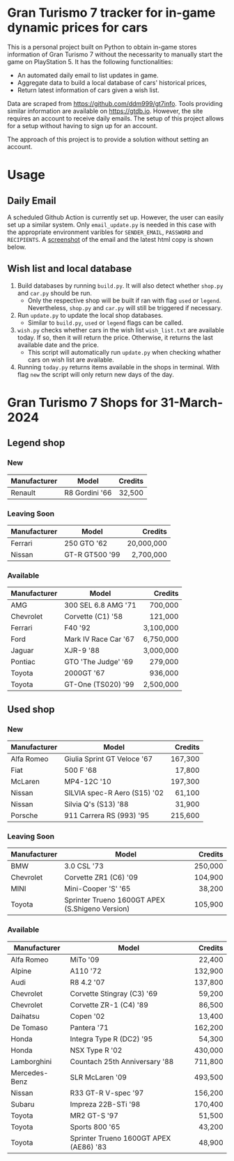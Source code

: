 # Gran Turismo 7 tracker for in-game dynamic prices for cars

This is a personal project built on Python to obtain in-game stores information of Gran Turismo 7 without the necessarity to manually start the game on PlayStation 5. It has the following functionalities:

- An automated daily email to list updates in game.
- Aggregate data to build a local database of cars' historical prices,
- Return latest information of cars given a wish list.

Data are scraped from https://github.com/ddm999/gt7info. Tools providing similar information are available on https://gtdb.io. However, the site requires an account to receive daily emails. The setup of this project allows for a setup without having to sign up for an account.

The approach of this project is to provide a solution without setting an account.

# Usage

## Daily Email

A scheduled Github Action is currently set up. However, the user can easily set up a similar system. Only `email_update.py` is needed in this case with the appropriate environment varibles for `SENDER_EMAIL`, `PASSWORD` and `RECIPIENTS`. A [screenshot](https://raw.githubusercontent.com/marcohoucheng/Gran-Turismo-7-Price-Tracker/main/data/email_screenshot.png) of the email and the latest html copy is shown below.

## Wish list and local database

1. Build databases by running `build.py`. It will also detect whether `shop.py` and `car.py` should be run.
    - Only the respective shop will be built if ran with flag `used` or `legend`. Nevertheless, `shop.py` and `car.py` will still be triggered if necessary.
2. Run `update.py` to update the local shop databases.
    - Similar to `build.py`, `used` or `legend` flags can be called.
3. `wish.py` checks whether cars in the wish list `wish_list.txt` are available today. If so, then it will return the price. Otherwise, it returns the last available date and the price.
    - This script will automatically run `update.py` when checking whather cars on wish list are available.
4. Running `today.py` returns items available in the shops in terminal. With flag `new` the script will only return new days of the day.


# Gran Turismo 7 Shops for 31-March-2024



## Legend shop

### New
 | Manufacturer | Model | Credits |
 | --- | --- | --: |
|Renault|R8 Gordini '66|32,500|

### Leaving Soon
 | Manufacturer | Model | Credits |
 | --- | --- | --: |
|Ferrari|250 GTO '62|20,000,000|
|Nissan|GT-R GT500 '99|2,700,000|

### Available
 | Manufacturer | Model | Credits |
 | --- | --- | --: |
|AMG|300 SEL 6.8 AMG '71|700,000|
|Chevrolet|Corvette (C1) '58|121,000|
|Ferrari|F40 '92|3,100,000|
|Ford|Mark IV Race Car '67|6,750,000|
|Jaguar|XJR-9 '88|3,000,000|
|Pontiac|GTO 'The Judge' '69|279,000|
|Toyota|2000GT '67|936,000|
|Toyota|GT-One (TS020) '99|2,500,000|


## Used shop

### New
 | Manufacturer | Model | Credits |
 | --- | --- | --: |
|Alfa Romeo|Giulia Sprint GT Veloce '67|167,300|
|Fiat|500 F '68|17,800|
|McLaren|MP4-12C '10|197,300|
|Nissan|SILVIA spec-R Aero (S15) '02|61,100|
|Nissan|Silvia Q's (S13) '88|31,900|
|Porsche|911 Carrera RS (993) '95|215,600|

### Leaving Soon
 | Manufacturer | Model | Credits |
 | --- | --- | --: |
|BMW|3.0 CSL '73|250,000|
|Chevrolet|Corvette ZR1 (C6) '09|104,900|
|MINI|Mini-Cooper 'S' '65|38,200|
|Toyota|Sprinter Trueno 1600GT APEX (S.Shigeno Version)|105,900|

### Available
 | Manufacturer | Model | Credits |
 | --- | --- | --: |
|Alfa Romeo|MiTo '09|22,400|
|Alpine|A110 '72|132,900|
|Audi|R8 4.2 '07|137,800|
|Chevrolet|Corvette Stingray (C3) '69|59,200|
|Chevrolet|Corvette ZR-1 (C4) '89|86,500|
|Daihatsu|Copen '02|13,400|
|De Tomaso|Pantera '71|162,200|
|Honda|Integra Type R (DC2) '95|54,300|
|Honda|NSX Type R '02|430,000|
|Lamborghini|Countach 25th Anniversary '88|711,800|
|Mercedes-Benz|SLR McLaren '09|493,500|
|Nissan|R33 GT-R V-spec '97|156,200|
|Subaru|Impreza 22B-STi '98|170,400|
|Toyota|MR2 GT-S '97|51,500|
|Toyota|Sports 800 '65|43,200|
|Toyota|Sprinter Trueno 1600GT APEX (AE86) '83|48,900|
